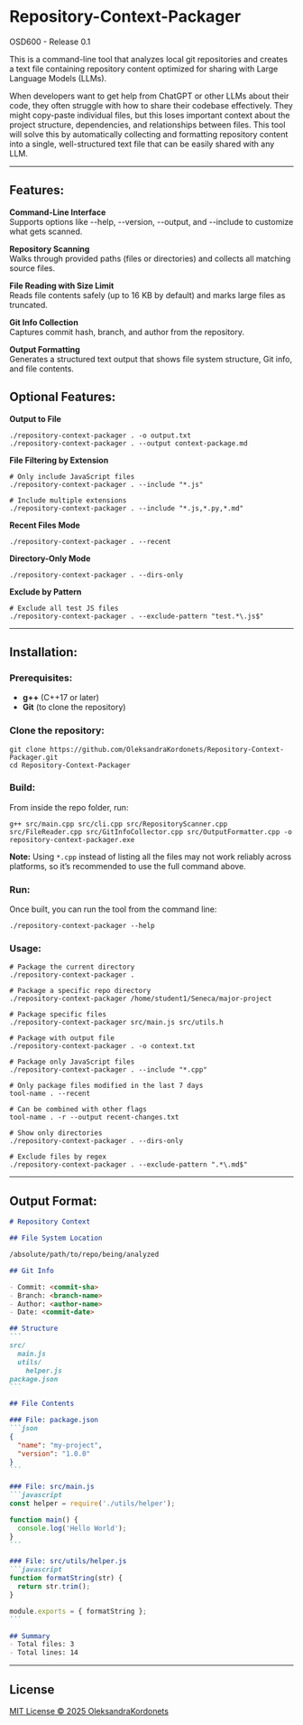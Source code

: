 # Repository-Context-Packager
OSD600 - Release 0.1

This is a command-line tool that analyzes local git repositories and creates a text file containing repository content optimized for sharing with Large Language Models (LLMs).

When developers want to get help from ChatGPT or other LLMs about their code, they often struggle with how to share their codebase effectively. They might copy-paste individual files, but this loses important context about the project structure, dependencies, and relationships between files. This tool will solve this by automatically collecting and formatting repository content into a single, well-structured text file that can be easily shared with any LLM.

---

## Features:

**Command-Line Interface**  
Supports options like --help, --version, --output, and --include to customize what gets scanned.

**Repository Scanning**  
Walks through provided paths (files or directories) and collects all matching source files.

**File Reading with Size Limit**  
Reads file contents safely (up to 16 KB by default) and marks large files as truncated.

**Git Info Collection**  
Captures commit hash, branch, and author from the repository.

**Output Formatting**  
Generates a structured text output that shows file system structure, Git info, and file contents.

## Optional Features:

**Output to File**  
```
./repository-context-packager . -o output.txt
./repository-context-packager . --output context-package.md
```
**File Filtering by Extension**  
```
# Only include JavaScript files
./repository-context-packager . --include "*.js"

# Include multiple extensions
./repository-context-packager . --include "*.js,*.py,*.md"
```
**Recent Files Mode**
```
./repository-context-packager . --recent
```
**Directory-Only Mode**
```
./repository-context-packager . --dirs-only
```
**Exclude by Pattern**
```
# Exclude all test JS files
./repository-context-packager . --exclude-pattern "test.*\.js$"
```

---

## Installation:

### Prerequisites:
- **g++** (C++17 or later)
- **Git** (to clone the repository)

### Clone the repository:
```
git clone https://github.com/OleksandraKordonets/Repository-Context-Packager.git
cd Repository-Context-Packager
```

### Build:
From inside the repo folder, run:
```
g++ src/main.cpp src/cli.cpp src/RepositoryScanner.cpp src/FileReader.cpp src/GitInfoCollector.cpp src/OutputFormatter.cpp -o repository-context-packager.exe
```
**Note:** Using `*.cpp` instead of listing all the files may not work reliably across platforms, so it’s recommended to use the full command above.

### Run:
Once built, you can run the tool from the command line:
```
./repository-context-packager --help
```

### Usage:
```
# Package the current directory
./repository-context-packager .

# Package a specific repo directory
./repository-context-packager /home/student1/Seneca/major-project

# Package specific files
./repository-context-packager src/main.js src/utils.h

# Package with output file
./repository-context-packager . -o context.txt

# Package only JavaScript files
./repository-context-packager . --include "*.cpp"

# Only package files modified in the last 7 days
tool-name . --recent

# Can be combined with other flags
tool-name . -r --output recent-changes.txt

# Show only directories
./repository-context-packager . --dirs-only

# Exclude files by regex
./repository-context-packager . --exclude-pattern ".*\.md$"
```

---

## Output Format:
````markdown
# Repository Context

## File System Location

/absolute/path/to/repo/being/analyzed

## Git Info

- Commit: <commit-sha>
- Branch: <branch-name>
- Author: <author-name>
- Date: <commit-date>

## Structure
```
src/
  main.js
  utils/
    helper.js
package.json
```

## File Contents

### File: package.json
```json
{
  "name": "my-project",
  "version": "1.0.0"
}
```

### File: src/main.js
```javascript
const helper = require('./utils/helper');

function main() {
  console.log('Hello World');
}
```

### File: src/utils/helper.js
```javascript
function formatString(str) {
  return str.trim();
}

module.exports = { formatString };
```

## Summary
- Total files: 3
- Total lines: 14
````

---

##  License

[MIT License © 2025 OleksandraKordonets](https://github.com/OleksandraKordonets/Repository-Context-Packager/blob/main/LICENSE)
